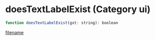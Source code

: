 # doesTextLabelExist (Category ui)

```js
function doesTextLabelExist(gxt: string): boolean
```

[filename](doesTextLabelExist_m.md ':include')